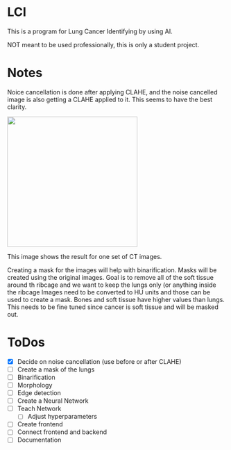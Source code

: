 # LCI
This is a program for Lung Cancer Identifying by using AI.

NOT meant to be used professionally, this is only a student project.

# Notes
Noice cancellation is done after applying CLAHE, and the noise cancelled image is also getting a CLAHE applied to it. This seems to have the best clarity.  

<img src="CDNC.gif" width="300" height="300">

This image shows the result for one set of CT images.   

Creating a mask for the images will help with binarification.
Masks will be created using the original images. Goal is to remove all of the soft tissue around th ribcage and we want to keep the lungs only (or anything inside the ribcage
Images need to be converted to HU units and those can be used to create a mask.
Bones and soft tissue have higher values than lungs. This needs to be fine tuned since cancer is soft tissue and will be masked out.
  

# ToDos
- [x] Decide on noise cancellation (use before or after CLAHE)
- [ ] Create a mask of the lungs
- [ ] Binarification
- [ ] Morphology
- [ ] Edge detection
- [ ] Create a Neural Network
- [ ] Teach Network
  - [ ] Adjust hyperparameters
- [ ] Create frontend
- [ ] Connect frontend and backend
- [ ] Documentation
